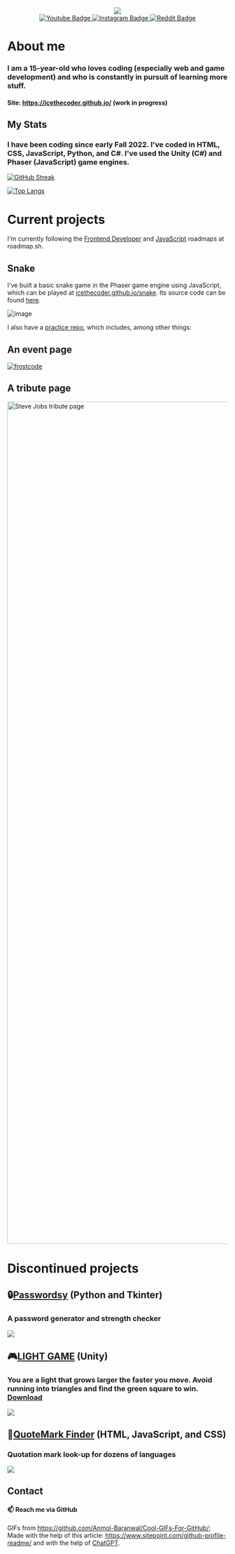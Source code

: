 <div id="header" align="center">
  <img src="https://user-images.githubusercontent.com/74038190/216654128-ad1c5827-e18e-43a6-974b-3669cbb082b9.gif"/>
</div>
<div id="badges" align="center">
  <a href="https://www.youtube.com/channel/UCBqVJU4gjeik1RavAsVR6Pg">
    <img src="https://img.shields.io/badge/Youtube-darkred?logo=youtube&logoColor=white&style=for-the-badge" alt="Youtube Badge"/>
  </a>
  <a href="https://www.instagram.com/icethecoder/">
    <img src="https://img.shields.io/badge/Instagram-orange?logo=instagram&logoColor=white&style=for-the-badge" alt="Instagram Badge"/>
  </a>
  <a href="https://www.reddit.com/user/AnEntirePeach">
    <img src="https://img.shields.io/badge/Reddit-red?logo=reddit&logoColor=white&style=for-the-badge" alt="Reddit Badge"/>
  </a>
</div>

<div id="views" align="center">
  <img src="https://komarev.com/ghpvc/?username=icethecoder&style=flat-square&color=blue" alt=""/>
</div>

# About me
### I am a 15-year-old who loves coding (especially web and game development) and who is constantly in pursuit of learning more stuff.
#### Site: https://icethecoder.github.io/ (work in progress)

## My Stats

### I have been coding since early Fall 2022. I've coded in HTML, CSS, JavaScript, Python, and C#. I've used the Unity (C#) and Phaser (JavaScript) game engines.

[![GitHub Streak](http://github-readme-streak-stats.herokuapp.com?user=icethecoder&theme=dark&hide_border=true&date_format=j%20M%5B%20Y%5D)](https://git.io/streak-stats)

[![Top Langs](https://github-readme-stats.vercel.app/api/top-langs/?username=icethecoder&layout=compact&theme=vision-friendly-dark)](https://github.com/anuraghazra/github-readme-stats)


# Current projects
I'm currently following the [Frontend Developer](https://roadmap.sh/frontend?r=frontend-beginner) and [JavaScript](https://roadmap.sh/javascript) roadmaps at roadmap.sh.

## Snake 
I've built a basic snake game in the Phaser game engine using JavaScript, which can be played at [icethecoder.github.io/snake](https://icethecoder.github.io/snake/). Its source code can be found [here](https://github.com/IceTheCoder/snake).

![image](https://github.com/IceTheCoder/snake/assets/115871297/dafde691-a809-44a9-a2b4-dde266b1dd6b)

I also have a [practice repo](https://github.com/IceTheCoder/html-practice-projects), which includes, among other things: 
## An event page
<a data-flickr-embed="true" href="https://www.flickr.com/photos/197764307@N08/53649145873/in/dateposted-public/" title="frostcode"><img src="https://live.staticflickr.com/65535/53649145873_6f476c6c59_k.jpg" alt="frostcode"/></a>
## A tribute page
<a data-flickr-embed="true" href="https://www.flickr.com/photos/197764307@N08/53697747734/in/dateposted-public/" title="2024-05-1144-pc-1080p"><img src="https://live.staticflickr.com/65535/53697747734_3faa05e9b8_o.png" width="1920" alt="Steve Jobs tribute page"/></a>
# Discontinued projects
  ## 🔒[Passwordsy](https://github.com/icethegamedev/Passwordsy) (Python and Tkinter)
  ### A password generator and strength checker
  <a data-flickr-embed="true" href="https://www.flickr.com/photos/197764307@N08/53163694708/in/dateposted-public/" title="12334"><img src="https://live.staticflickr.com/65535/53163694708_ebd90e2f60_o.png"/></a>
  ## 🎮[LIGHT GAME](https://github.com/icethegamedev/light-game) (Unity)
  ### You are a light that grows larger the faster you move. Avoid running into triangles and find the green square to win. [Download](https://icethegamedev.itch.io/light-game)
  <a data-flickr-embed="true" href="https://www.flickr.com/photos/197764307@N08/53163399644/in/dateposted-public/" title="278"><img src="https://live.staticflickr.com/65535/53163399644_9ced36e1c7_o.png"/></a>
  ## 🔎[QuoteMark Finder](https://github.com/icethegamedev/QuoteMark-Finder) (HTML, JavaScript, and CSS)
  ### Quotation mark look-up for dozens of languages
  <a data-flickr-embed="true" href="https://www.flickr.com/photos/197764307@N08/53162612797/in/dateposted-public/" title="286"><img src="https://live.staticflickr.com/65535/53162612797_c92bbe5372_o.png"/></a>

## Contact
#### 📫 Reach me via GitHub

GIFs from https://github.com/Anmol-Baranwal/Cool-GIFs-For-GitHub/; Made with the help of this article: https://www.sitepoint.com/github-profile-readme/ and with the help of [ChatGPT](https://chat.openai.com/).


